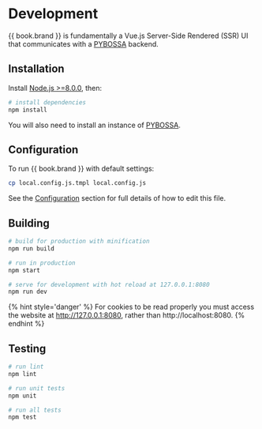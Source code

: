 # Development

{{ book.brand }} is fundamentally a Vue.js Server-Side Rendered (SSR) UI that communicates with a [PYBOSSA](https://github.com/Scifabric/pybossa) backend.

## Installation

Install [Node.js >=8.0.0](https://nodejs.org/en/), then:

``` bash
# install dependencies
npm install
```

You will also need to install an instance of [PYBOSSA](http://docs.pybossa.com/).

## Configuration

To run {{ book.brand }} with default settings:

``` bash
cp local.config.js.tmpl local.config.js
```

See the [Configuration](configuration.md) section for full details of how to edit this file.

## Building

``` bash
# build for production with minification
npm run build

# run in production
npm start

# serve for development with hot reload at 127.0.0.1:8080
npm run dev
```

{% hint style='danger' %}
For cookies to be read properly you must access the website at http://127.0.0.1:8080, rather than http://localhost:8080.
{% endhint %}

## Testing

``` bash
# run lint
npm lint

# run unit tests
npm unit

# run all tests
npm test
```
